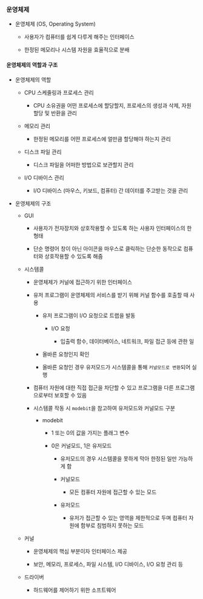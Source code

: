 ### 운영체제

- 운영체제 (OS, Operating System)
  
  - 사용자가 컴퓨터를 쉽게 다루게 해주는 인터페이스
  
  - 한정된 메모리나 시스템 자원을 효율적으로 분배

#### 운영체제의 역할과 구조

- 운영체제의 역할
  
  - CPU 스케줄링과 프로세스 관리
    
    - CPU 소유권을 어떤 프로세스에 할당할지, 프로세스의 생성과 삭제, 자원 할당 및 반환을 관리
  
  - 메모리 관리
    
    - 한정된 메모리를 어떤 프로세스에 얼만큼 할당해야 하는지 관리
  
  - 디스크 파일 관리
    
    - 디스크 파일을 어떠한 방법으로 보관할지 관리
  
  - I/O 디바이스 관리
    
    - I/O 디바이스 (마우스, 키보드, 컴퓨터) 간 데이터를 주고받는 것을 관리

- 운영체제의 구조
  
  - GUI
    
    - 사용자가 전자장치와 상호작용할 수 있도록 하는 사용자 인터페이스의 한 형태
    
    - 단순 명령어 창이 아닌 아이콘을 마우스로 클릭하는 단순한 동작으로 컴퓨터와 상호작용할 수 있도록 해줌
  
  - 시스템콜
    
    - 운영체제가 커널에 접근하기 위한 인터페이스
    
    - 유저 프로그램이 운영체제의 서비스를 받기 위해 커널 함수를 호출할 때 사용
      
      - 유저 프로그램이  I/O 요청으로 트랩을 발동
        
        - I/O 요청
          
          - 입출력 함수, 데이터베이스, 네트워크, 파일 접근 등에 관한 일
      
      - 올바른 요청인지 확인
      
      - 올바른 요청인 경우 유저모드가 시스템콜을 통해 `커널모드로 변환`되어 실행
    
    - 컴퓨터 자원에 대한 직접 접근을 차단할 수 있고 프로그램을 다른 프로그램으로부터 보호할 수 있음
    
    - 시스템콜 작동 시 `modebit`을 참고하여 유저모드와 커널모드 구분
      
      - modebit
        
        - 1 또는 0의 값을 가지는 플래그 변수
        
        - 0은 커널모드, 1은 유저모드
          
          - 유저모드의 경우 시스템콜을 못하게 막아 한정된 일만 가능하게 함
          
          - 커널모드
            
            - 모든 컴퓨터 자원에 접근할 수 있는 모드
          
          - 유저모드
            
            - 유저가 접근할 수 있는 영역을 제한적으로 두며 컴퓨터 자원에 함부로 침범하지 못하는 모드
  
  - 커널
    
    - 운영체제의 핵심 부분이자 인터페이스 제공
    
    - 보안, 메모리, 프로세스, 파일 시스템, I/O 디바이스, I/O 요청 관리 등
  
  - 드라이버
    
    - 하드웨어를 제어하기 위한 소프트웨어
